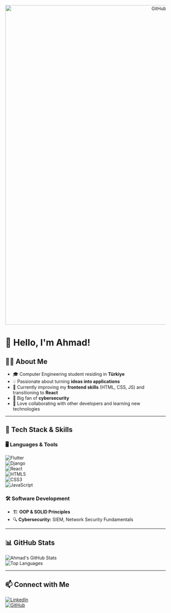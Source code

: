 <p align="center">
  <img src="![Image](https://github.com/user-attachments/assets/0b563dcf-b28e-4428-b6c0-70868c61c373)" alt="GitHub Banner" width="1000">
</p>

# 👋 Hello, I'm Ahmad!

## 🧑‍💻 About Me

- 🎓 Computer Engineering student residing in **Türkiye**
- 💡 Passionate about turning **ideas into applications**
- 🌱 Currently improving my **frontend skills** (HTML, CSS, JS) and transitioning to **React**
- 🔐 Big fan of **cybersecurity**
- 🤝 Love collaborating with other developers and learning new technologies

---

## 🚀 Tech Stack & Skills  

### **🖥️ Languages & Tools**  
![Flutter](https://img.shields.io/badge/Flutter-02569B?style=for-the-badge&logo=flutter&logoColor=white)  
![Django](https://img.shields.io/badge/Django-092E20?style=for-the-badge&logo=django&logoColor=white)  
![React](https://img.shields.io/badge/React-20232A?style=for-the-badge&logo=react&logoColor=61DAFB)  
![HTML5](https://img.shields.io/badge/HTML5-E34F26?style=for-the-badge&logo=html5&logoColor=white)  
![CSS3](https://img.shields.io/badge/CSS3-1572B6?style=for-the-badge&logo=css3&logoColor=white)  
![JavaScript](https://img.shields.io/badge/JavaScript-F7DF1E?style=for-the-badge&logo=javascript&logoColor=black)  

### **🛠 Software Development**
- 🏗 **OOP & SOLID Principles**  
- 🔍 **Cybersecurity:** SIEM, Network Security Fundamentals  

---

## 📊 GitHub Stats  

![Ahmad's GitHub Stats](https://github-readme-stats.vercel.app/api?username=theanywayguy&show_icons=true&theme=radical)  
![Top Languages](https://github-readme-stats.vercel.app/api/top-langs/?username=theanywayguy&layout=compact&theme=radical)  

---

## 📫 Connect with Me  

[![LinkedIn](https://img.shields.io/badge/LinkedIn-Profile-blue?style=for-the-badge&logo=linkedin)](https://tr.linkedin.com/in/ahmad-ajaj-34702726b?trk=people-guest_people_search-card)  
[![GitHub](https://img.shields.io/badge/GitHub-Profile-black?style=for-the-badge&logo=github)](https://github.com/theanywayguy)  
